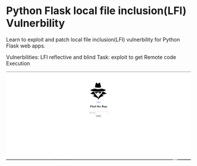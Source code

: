 
Python Flask local file inclusion(LFI) Vulnerbility
=====================================================

Learn to exploit and patch local file inclusion(LFI) vulnerbility for Python Flask web apps.

Vulnerbilities: LFI reflective and blind
Task: exploit to get Remote code Execution

<img src="https://github.com/darkseid-security/Python-LFI/blob/main/screenshot/Screenshot%20at%202023-07-19%2005-55-27.png">

